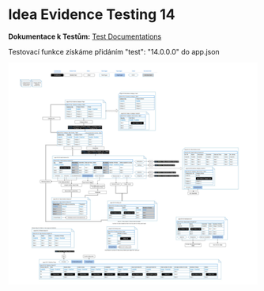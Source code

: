# Idea Evidence Testing 14
**Dokumentace k Testům:** [Test Documentations](TESTING/TestDocumentations.md)  

Testovací funkce získáme přidáním   "test": "14.0.0.0" do app.json

![Schema](gfx/Idea_Evidence_Schema.jpg)
